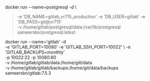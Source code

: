 docker run --name=postgresql -d \
> -e 'DB_NAME=gitlab_vr715_production' -e 'DB_USER=gitlab' -e 'DB_PASS=git@vr715' \
> -v /home/gitlab/postgresql/data:/var/lib/postgresql \
> sameersbn/postgresql:latest


docker run --name='gitlab' -d \
  -e 'GITLAB_PORT=10080' -e 'GITLAB_SSH_PORT=10022' \ 
  -e 'GITLAB_BACKUPS=monthly' \
  -p 10022:22 -p 10080:80 \
  -v /home/gitlab/gitlab/data:/home/gitl/data \
  -v /home/gitlab/gitlab/backups:/home/git/data/backups
  sameersbn/gitlab:7.5.3